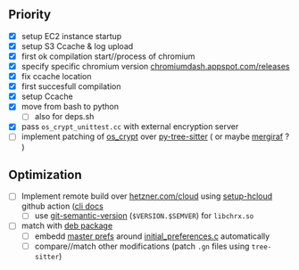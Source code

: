 ## Priority
- [x] setup EC2 instance startup
- [x] setup S3 Ccache & log upload
- [x] first ok compilation start//process of chromium
- [x] specify specific chromium version [chromiumdash.appspot.com/releases](https://chromiumdash.appspot.com/releases?platform=Linux)
- [x] fix ccache location
- [x] first succesfull compilation
- [x] setup Ccache
- [x] move from bash to python
  - [ ] also for deps.sh
- [x] pass `os_crypt_unittest.cc` with external encryption server
- [ ] implement patching of [os_crypt](https://source.chromium.org/search?q=(EncryptString%20OR%20DecryptString)%20AND%20file:os_crypt_%20-unittest%20-browsertest&ss=chromium%2Fchromium%2Fsrc) over [py-tree-sitter](https://github.com/tree-sitter/py-tree-sitter) ( or maybe [mergiraf](https://mergiraf.org/) ? )

## Optimization
- [ ] Implement remote build over [hetzner.com/cloud](https://www.hetzner.com/cloud/) using [setup-hcloud](https://github.com/hetznercloud/setup-hcloud) github action ([cli docs](https://github.com/hetznercloud/cli)
  - [ ] use [git-semantic-version](https://github.com/marketplace/actions/git-semantic-version) (`$VERSION.$SEMVER`) for `libchrx.so`
- [ ] match with [deb package](https://salsa.debian.org/chromium-team/chromium/-/tree/master/debian)
    - [ ] embedd 
    [master prefs](https://salsa.debian.org/chromium-team/chromium/-/blob/master/debian/etc/master_preferences) around [initial_preferences.c](https://source.chromium.org/chromium/chromium/src/+/main:chrome/installer/util/initial_preferences.cc;drc=9be37efad6ba9af197f8cc22921f63a229a3a840;l=188) automatically
    - [ ] compare//match other modifications (patch `.gn` files using `tree-sitter`)
